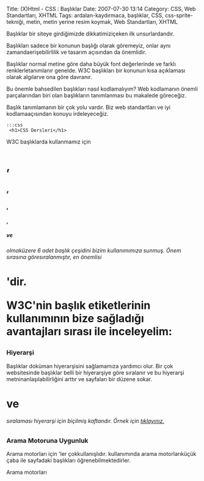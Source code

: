 Title: (X)Html - CSS : Başlıklar
Date: 2007-07-30 13:14
Category: CSS, Web Standartları, XHTML
Tags: ardalan-kaydırmaca, başlıklar, CSS, css-sprite-tekniği, metin, metin yerine resim koymak, Web Standartları, XHTML

Başlıklar bir siteye girdiğimizde dikkatimiziçeken ilk unsurlardandır.

Başlıkları sadece bir konunun başlığı olarak göremeyiz, onlar aynı
zamandaerişebilirlilik ve tasarım açısından da önemlidir.

Başlıklar normal metine göre daha büyük font değerlerinde ve farklı
renklerletanımlanır genelde. W3C başlıkları bir konunun kısa açıklaması
olarak algılarve ona göre davranır.

Bu önemle bahsedilen başlıkları nasıl kodlamalıyım? Web kodlamanın
önemli parçalarından biri olan başlıkların tanımlanması bu makalede
göreceğiz. <!--more-->

Başlık tanımlamanın bir çok yolu vardır. Biz web standartları ve iyi
kodlamaaçısından konuyu irdeleyeceğiz.

	:::css
	 <h1>CSS Dersleri</h1> 

W3C başlıklarda kullanmamız için<h1>,<h2>,<h3>,<h4>,<h5> ve
<h6> olmaküzere 6 adet başlık çeşidini bizim kullanımımıza sunmuş.
Önem sırasına göresıralanmıştır, en önemlisi <h1>'dir.

W3C'nin başlık etiketlerinin kullanımının bize sağladığı avantajları
sırası ile inceleyelim:

### Hiyerarşi

Başlıklar doküman hiyerarşisini sağlamamıza yardımcı olur. Bir çok
websitesinde başlıklar belli bir hiyerarşiye göre sıralanır ve bu
hiyerarşi metninanlaşılabilirliğini arttır ve sayfaları bir düzene
sokar. <h1> ve<h6> sıralaması hiyerarşi için biçilmiş kaftandır.
Örnek için [tıklayınız.][]

### Arama Motoruna Uygunluk

Arama motorları için <hx>'ler çokkullanışlıdır. <hx> kullanımında
arama motorlarıküçük çaba ile sayfadaki başlıkları öğrenebilmektedirler.

Arama motorları <title> içindeki ve<meta> etiketi içindeki
kelimeleri sayfa içinde ararlar bulamadıklarındao sayfayı sıralamadan
düşürürler. Ancak başlıkla ilgi üzerine çekilmişkelimeler arama
motorları için bir velinimettir. Tabi arama motorlarının bizimsitemizi
indekslemeside bizim için bir velinimettir.

### Kolay Şekillendirme

Kolay şekillendirilir. Çünkü <h1> etiketi<b> ve <p> gibi CSS de
tekil olarak atama yapılan bir etikettir. Bunedenle CSS tanımlaması
kolay olacaktır.

<h1> vd. başlıklar CSS tanımlaması olmasa dabaşlıklarınızı kalın ve
büyük font değerlerinde gösterecektir. Tüm araçlarda ve eskisürüm
tarayıcılarda başlıklar ayırt edilecektir.

Sayfalarımızda <h1> kullanarak kolaylıksağlarız. Çünkü <h1> tekil
etiketlerdendir. Eğer bir atama yaptıktansonra buna bir ekleme yapmak
istersek CSS ile bunu çok kolay yaparız Örneğin

	:::css
	 <h1>CSS Dersleri </h1> 

Bu başlığın boyutunu, rengini ve font-şeklinideğiştirebiliriz CSS ile

	:::css
	 h1 { font-family: Arial, sans-serif;
font-size: 24px; color: #369; } 

Biz burada çok basit bir şekilde tüm başlıklarıarial font, 24 piksel
boyut ve mavi renk ataması yaptık.

Daha sonra bu başlığın altına 1 piksel boyutundabir gri alt çizgi çizmek
istedik.

[sourcecode language="css" highlight="5,6"] h1 { font-family: Arial,
sans-serif; font-size: 24px; color: #369; padding-bottom: 4px;
border-bottom: 1px solid #999; } 

**padding-bottom** ile çizgi ile başlıkarasındaki boşluğu ayarladık ve
**border-bottom** değeri ile debaşlık altına çizgiyi çizdik.

### Değişebilir İkonlar

CSS'i kullanarak başlıklarımızın soluna zemin resmi olarak bir ikon
koyabiliriz. Bu metot ile başlıklardaki bir değişiklikile tüm sitedeki
başlıklar değişecektir. Ayrıca tüm başlıklar için kullanılacak ikonları
bir resim halinde hazırlanıp kullanım kolaylığı sağlanabilir. Bir örnek
yaparsak

![Başlıklar][]

Tüm başlıkların ikonları tek bir   
resim olarak hazılranmış hali

Resim hazırlanırken ikon aralarındaki farkı orantılı ayarlar isek
kodlama yaparken bize kolaylık sağlayacaktır. Aşağıda bunu daha iyi
göreceğiz.

Html kodları:

	:::html
	 <h1 class="hata">Hakkımızda </h1>
<p>At lupatum delenit aigue duos dolor tempor sunt in culpa qui
officia d dereud facils est er expedit distinc peccand quaerer en
imigent cupidat. Incita visset, accom ex robore ad quam vis vadisen
vlavis confecs nis revinc tae.</p> <h1 class="yemek">Ürünler</h1>
<p>Oppidi his mowni bus suifs fortunis desp erate coe magno recipei
ban ibi se rursus isdem opport unitel rursus isdem opport loci defen
porti busi. Situs era eod oppi dorum, ut posta. </p> <h1
class="yaz">Bize Yazın</h1> <p>Incita visset, accom ex robore ad
quam vis vadisen vlavis confecs nis revinc tae. </p> <h1
class="yardim">Yardım</h1> <p> At lupatum delenit aigue duos dolor
tempor sunt in culpa qui officia ddereud facils est er expedit distinc
peccand quaerer en imigentcupidat. Incita visset, accom ex robore ad
quam vis vadisen vlavisconfecs nis revinc tae.</p> 

CSS kodları:

	:::css
	 h1.hata{ font:bold 34px/35px "Lucida
Grande",Arial, Helvetica, sans-serif; color: #3A45A1; background:
url(images/basliklar.gif) 1px 3px no-repeat; padding-left: 40px; }
h1.yemek{ font:bold 34px/35px "Lucida Grande",Arial, Helvetica,
sans-serif; color: #A6685A; background: url(images/basliklar.gif) 1px
-40px no-repeat; padding-left: 40px; } h1.yaz{ font:bold 34px/35px
"Lucida Grande",Arial, Helvetica, sans-serif; color: #36393B;
background: url(images/basliklar.gif) 1px -80px no-repeat; padding-left:
40px; } h1.yardim{ font:bold 34px/35px "Lucida Grande",Arial, Helvetica,
sans-serif; color: #C90A0A; background: url(images/basliklar.gif) 1px
-120px no-repeat; padding-left: 40px; } 

Sol tarafa ikon konduğu için yazı ile ikon arasındaki mesafeyi ayarlamak
için padding-left değeri40 piksel atanmıştır ve zemin resmi olarakta bir
resim tekrarsız olarak konmuş ve font değeri 34px ve satır yüksekliği
35px tanımlanarak ikon yazı oranı sağlanmıştır.

Dikkat ederseniz genelde her başlık için değişen sadece renk ve zemin
resmi konumudur. Aslında bu başlıklar için genel bir sınıflandırma yapıp
farklı özellikleri için her birine özel tanımlarda yapabilirdik.
Yukarıda yazdığımız kod daha genel bir kod yazımı için uygundur.

Örneği görmek için [tıklayınız.][1]

###### MetinYerine Resim koyma Metodu ile Başlık Oluşturmak

Bazen başlıkları resim yapmamız gerektiğidurumlar olabilir bunun için
Metin Yerine Resim Koyma Metotlarından biriniuygulayabiliriz. Ayrıntılı
bilgi için "[Metin Yerine Resim/FlashEkleme Teknikleri (Image Replacement)][]" makalemize göz atın.

-   [http://www.communitymx.com/content/article.cfm?cid=A1A37][]
-   [http://www.paulmichaelsmith.com/blog/examples/headingicons/sample.php][]
-   [http://eu.wiley.com/WileyCDA/WileyTitle/productCd-047009754X.html][]
-   [http://www.sitepoint.com/books/cssdesign1/][]
-   [http://www.friendsofed.com/book.html?isbn=1590593812][]

</p>

  [tıklayınız.]: /static/dokumanlar/baslik_deneme1.html
  [Başlıklar]: /images/basliklar.gif
  [1]: /static/dokumanlar/baslik_deneme2.html
  [Metin Yerine Resim/FlashEkleme Teknikleri (Image Replacement)]: http://www.fatihhayrioglu.com/metin-yerine-resimflash-ekleme-teknikleri-image-replacement/
  [http://www.communitymx.com/content/article.cfm?cid=A1A37]: http://www.communitymx.com/content/article.cfm?cid=A1A37
  [http://www.paulmichaelsmith.com/blog/examples/headingicons/sample.php]: http://www.paulmichaelsmith.com/blog/examples/headingicons/sample.php
  [http://eu.wiley.com/WileyCDA/WileyTitle/productCd-047009754X.html]: http://eu.wiley.com/WileyCDA/WileyTitle/productCd-047009754X.html
  [http://www.sitepoint.com/books/cssdesign1/]: http://www.sitepoint.com/books/cssdesign1/
  [http://www.friendsofed.com/book.html?isbn=1590593812]: http://www.friendsofed.com/book.html?isbn=1590593812
